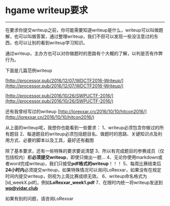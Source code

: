 # hgame writeup要求


---

在要求你提交writeup之前，你可能需要知道writeup是什么，writeup可以叫做题解，也可以叫做答案，通过整理writeup，我们不但可以发现一些没注意过的东西，也可以让别的看到writeup学习知识。

通过writeup，主办方也可以对你做题时的思路有个大概的了解，以判是否有作弊行为。

下面是几篇范例writeup

[http://processor.pub/2016/12/07/WDCTF2016-Writeup/](http://processor.pub/2016/12/07/WDCTF2016-Writeup/)

[http://processor.pub/2016/10/26/SWPUCTF-2016/](http://processor.pub/2016/10/26/SWPUCTF-2016/)

还有我曾经写过的writeup
[http://lorexxar.cn/2016/10/10/hitcon2016/](http://lorexxar.cn/2016/10/10/hitcon2016/)

从上面的writeup呢，我想你也能看到一些要求：
1、writeup必须包含你做过的所有题目
2、每道题目的writeup必须包括题目名、做题时的思路、关键知识点及利用方式、必要的脚本以及工具，最好还有截图

除了基本要求，还有一些特殊的要求要说清楚
3、所以有完成题目的参赛成员（仅包括校内）都**必须提交writeup**，即使只做出一题...
4、无论你使用markdown或者word完成writeup，我们只接受**pdf格式的writeup**！！！
5、每周比赛结束后**24小时内**必须提交writeup，如果特殊情况可以询问LoRexxar，如果没有在规定时间内提交writeup，则视为上周比赛成绩无效。
6、writeup命名格式为[id_weekX.pdf]，例如**LoRexxar_week1.pdf**
7、在限时内统一将writeup发送到**wp@vidar.club**


如果有别的问题，请咨询LoRexxar


